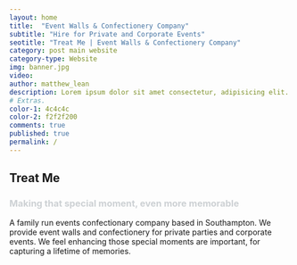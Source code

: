 ```yaml
---
layout: home
title:  "Event Walls & Confectionery Company"
subtitle: "Hire for Private and Corporate Events"
seotitle: "Treat Me | Event Walls & Confectionery Company"
category: post main website 
category-type: Website
img: banner.jpg
video: 
author: matthew_lean
description: Lorem ipsum dolor sit amet consectetur, adipisicing elit. Obcaecati nobis, eos eveniet atque sapiente cupiditate impedit soluta, beatae iure excepturi reprehenderit facere, architecto maxime necessitatibus ab. Accusantium quam error illum? 
# Extras.
color-1: 4c4c4c
color-2: f2f2f200
comments: true
published: true
permalink: /
---
```


## Treat Me

<h3 style="color: #cdd1d4;">Making that special moment, even more memorable</h3>

A family run events confectionary company based in Southampton. We provide event walls and confectionery for private parties and corporate events. We feel enhancing those special moments are important, for capturing a lifetime of memories.

